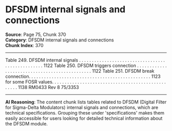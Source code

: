 # DFSDM internal signals and connections

**Source**: Page 75, Chunk 370  
**Category**: DFSDM internal signals and connections  
**Chunk Index**: 370

---

Table 249. DFSDM internal signals . . . . . . . . . . . . . . . . . . . . . . . . . . . . . . . . . . . . . . . . . . . . . . . . . 1122
Table 250. DFSDM triggers connection . . . . . . . . . . . . . . . . . . . . . . . . . . . . . . . . . . . . . . . . . . . . . . 1122
Table 251. DFSDM break connection. . . . . . . . . . . . . . . . . . . . . . . . . . . . . . . . . . . . . . . . . . . . . . . . 1123
for some FOSR values. . . . . . . . . . . . . . . . . . . . . . . . . . . . . . . . . . . . . . . . . . . . . . . . . . 1138
RM0433 Rev 8 75/3353

---

**AI Reasoning**: The content chunk lists tables related to DFSDM (Digital Filter for Sigma-Delta Modulators) internal signals and connections, which are technical specifications. Grouping these under 'specifications' makes them easily accessible for users looking for detailed technical information about the DFSDM module.
